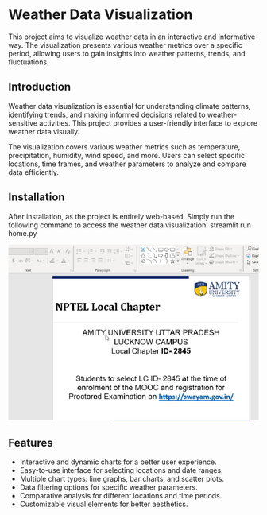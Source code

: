 # Weather Data Visualization


This project aims to visualize weather data in an interactive and informative way. The visualization presents various weather metrics over a specific period, allowing users to gain insights into weather patterns, trends, and fluctuations.

## Introduction

Weather data visualization is essential for understanding climate patterns, identifying trends, and making informed decisions related to weather-sensitive activities. This project provides a user-friendly interface to explore weather data visually.

The visualization covers various weather metrics such as temperature, precipitation, humidity, wind speed, and more. Users can select specific locations, time frames, and weather parameters to analyze and compare data efficiently.

## Installation

After installation, as the project is entirely web-based. Simply run the following command to access the weather data visualization.
streamlit run home.py

![Alt text](<Screenshot -1.png>)


## Features

- Interactive and dynamic charts for a better user experience.
- Easy-to-use interface for selecting locations and date ranges.
- Multiple chart types: line graphs, bar charts, and scatter plots.
- Data filtering options for specific weather parameters.
- Comparative analysis for different locations and time periods.
- Customizable visual elements for better aesthetics.